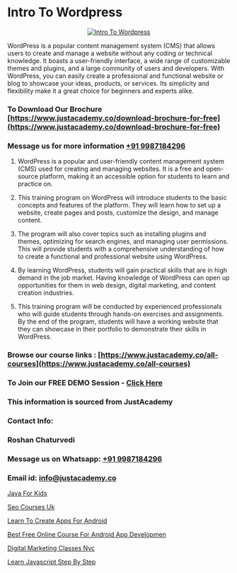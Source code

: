 # Intro To Wordpress

<p align="center">
  <a href="https://justacademy.co/course-detail/wordpress-training">
    <img src="https://justacademy.co/storage2/course_image/1677245494_course_image.webp" alt="Intro To Wordpress">
  </a>
</p>


WordPress is a popular content management system (CMS) that allows users to create and manage a website without any coding or technical knowledge. It boasts a user-friendly interface, a wide range of customizable themes and plugins, and a large community of users and developers. With WordPress, you can easily create a professional and functional website or blog to showcase your ideas, products, or services. Its simplicity and flexibility make it a great choice for beginners and experts alike.
### To Download Our Brochure [https://www.justacademy.co/download-brochure-for-free](https://www.justacademy.co/download-brochure-for-free)
### Message us for more information [+91 9987184296](https://api.whatsapp.com/send?phone=919987184296)
1) WordPress is a popular and user-friendly content management system (CMS) used for creating and managing websites. 
It is a free and open-source platform, making it an accessible option for students to learn and practice on.

2) This training program on WordPress will introduce students to the basic concepts and features of the platform. 
They will learn how to set up a website, create pages and posts, customize the design, and manage content.

3) The program will also cover topics such as installing plugins and themes, optimizing for search engines, and managing user permissions. 
This will provide students with a comprehensive understanding of how to create a functional and professional website using WordPress.

4) By learning WordPress, students will gain practical skills that are in high demand in the job market. 
Having knowledge of WordPress can open up opportunities for them in web design, digital marketing, and content creation industries.

5) This training program will be conducted by experienced professionals who will guide students through hands-on exercises and assignments. 
By the end of the program, students will have a working website that they can showcase in their portfolio to demonstrate their skills in WordPress.

### Browse our course links : [https://www.justacademy.co/all-courses](https://www.justacademy.co/all-courses) 
### To Join our FREE DEMO Session - [Click Here](https://www.justacademy.co/register-for-course-demo)


### This information is sourced from JustAcademy
### Contact Info:
### Roshan Chaturvedi
### Message us on Whatsapp: [+91 9987184296](https://api.whatsapp.com/send?phone=919987184296)
### Email id: [info@justacademy.co](mailto:info@justacademy.co)
                
[Java For Kids](https://www.linkedin.com/pulse/java-kids-justacademy-lfefc/)

[Seo Courses Uk](https://www.linkedin.com/pulse/seo-courses-uk-justacademy-beangaluru-shlac?trackingId=cIIzOlrhqTlITkh2PDIA1w%3D%3D&lipi=urn%3Ali%3Apage%3Ad_flagship3_company_admin%3BV%2FJdwEmZTiK5hNIeM20IVA%3D%3D)

[Learn To Create Apps For Android](https://medium.com/@mistersumit961/learn-to-create-apps-for-android-b9e32f61cacf)

[Best Free Online Course For Android App Developmen](https://medium.com/@mahi3106/best-free-online-course-for-android-app-developmen-76e4c7729288)

[Digital Marketing Classes Nyc](https://justacademyin.github.io/Articles/Digital-Marketing-Classes-Nyc)

[Learn Javascript Step By Step](https://justacademyin.github.io/Articles/Learn-Javascript-Step-By-Step)

